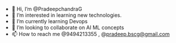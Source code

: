 - 👋 Hi, I’m @PradeepchandraG
- 👀 I’m interested in learning new technologies.
- 🌱 I’m currently learning Devops
- 💞️ I’m looking to collaborate on AI ML concepts
- 📫 How to reach me @9494213355 , @pradeep.bscg@gmail.com


<!---
PradeepchandraG/PradeepchandraG is a ✨ special ✨ repository because its `README.md` (this file) appears on your GitHub profile.
You can click the Preview link to take a look at your changes.
--->
